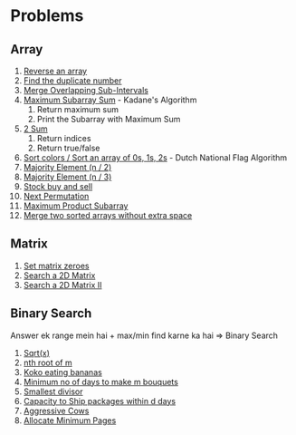 # Problems

## Array

1.  [Reverse an array](reverse_array.cpp)
2.  [Find the duplicate number](find_duplicate_number.cpp)
3.  [Merge Overlapping Sub-Intervals](merge_intervals.cpp)
4.  [Maximum Subarray Sum](maximum_subarray_sum.cpp) - Kadane's Algorithm
    1. Return maximum sum
    2. Print the Subarray with Maximum Sum
5.  [2 Sum](2_sum.cpp)
    1. Return indices
    2. Return true/false
6.  [Sort colors / Sort an array of 0s, 1s, 2s](sort_colors.cpp) - Dutch National Flag Algorithm
7.  [Majority Element (n / 2)](majority_element_n_2.cpp)
8.  [Majority Element (n / 3)](majority_element_n_3.cpp)
9.  [Stock buy and sell](stock_buy_and_sell.cpp)
10. [Next Permutation](next_permutation.cpp)
11. [Maximum Product Subarray](maximum_product_subarray.cpp)
12. [Merge two sorted arrays without extra space](merge_two_sorted_arrays_without_extra_space.cpp)

## Matrix

1.  [Set matrix zeroes](set_matrix_zeroes.cpp)
2.  [Search a 2D Matrix](search_2d_matrix.cpp)
3.  [Search a 2D Matrix II](search_2d_matrix_ii.cpp)

## Binary Search

Answer ek range mein hai + max/min find karne ka hai => Binary Search

1. [Sqrt(x)](sqrt.cpp)
2. [nth root of m](nth_root_of_m.cpp)
3. [Koko eating bananas](koko_eating_bananas.cpp)
4. [Minimum no of days to make m bouquets](min_days_to_make_m_bouquets.cpp)
5. [Smallest divisor](smallest_divisor.cpp)
6. [Capacity to Ship packages within d days](capacity_to_ship_packages.cpp)
7. [Aggressive Cows](aggressive_cows.cpp)
8. [Allocate Minimum Pages](allocate_min_pages.cpp)
